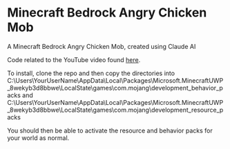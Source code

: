 # Minecraft Bedrock Angry Chicken Mob
A Minecraft Bedrock Angry Chicken Mob, created using Claude AI

Code related to the YouTube video found [here](https://youtu.be/fwQO8dcIBTY00). 


To install, clone the repo and then copy the directories into C:\Users\YourUserName\AppData\Local\Packages\Microsoft.MinecraftUWP_8wekyb3d8bbwe\LocalState\games\com.mojang\development_behavior_packs and C:\Users\YourUserName\AppData\Local\Packages\Microsoft.MinecraftUWP_8wekyb3d8bbwe\LocalState\games\com.mojang\development_resource_packs

You should then be able to activate the resource and behavior packs for your world as normal.